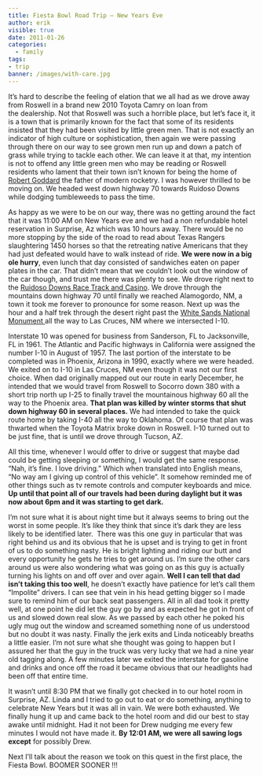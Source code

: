 ```yaml
---
title: Fiesta Bowl Road Trip – New Years Eve
author: erik
visible: true
date: 2011-01-26
categories:
  - family
tags: 
- trip
banner: /images/with-care.jpg
---
```

  
It&#8217;s hard to describe the feeling of elation that we all had as we drove away from Roswell </strong>in a brand new 2010 Toyota Camry on loan from the dealership. Not that Roswell was such a horrible place, but let&#8217;s face it, it is a town that is primarily known for the fact that some of its residents insisted that they had been visited by little green men. That is not exactly an indicator of high culture or sophistication, then again we were passing through there on our way to see grown men run up and down a patch of grass while trying to tackle each other. We can leave it at that, my intention is not to offend any little green men who may be reading or Roswell residents who lament that their town isn&#8217;t known for being the home of <a href="http://en.wikipedia.org/wiki/Robert_Goddard_(scientist)" target="_blank">Robert Goddard</a> the father of modern rocketry. I was however thrilled to be moving on. We headed west down highway 70 towards Ruidoso Downs while dodging tumbleweeds to pass the time.

As happy as we were to be on our way, there was no getting around the fact that it was 11:00 AM on New Years eve and we had a non refundable hotel reservation in Surprise, Az which was 10 hours away. There would be no more stopping by the side of the road to read about Texas Rangers slaughtering 1450 horses so that the retreating native Americans that they had just defeated would have to walk instead of ride. **We were now in a big ole hurry**, even lunch that day consisted of sandwiches eaten on paper plates in the car. That didn&#8217;t mean that we couldn&#8217;t look out the window of the car though, and trust me there was plenty to see. We drove right next to the <a href="http://www.btkcasino.com/" target="_blank">Ruidoso Downs Race Track and Casino</a>. We drove through the mountains down highway 70 until finally we reached Alamogordo, NM, a town it took me forever to pronounce for some reason. Next up was the hour and a half trek through the desert right past the <a href="http://www.nps.gov/whsa/index.htm" target="_blank">White Sands National Monument </a>all the way to Las Cruces, NM where we intersected I-10.

Interstate 10 was opened for business from Sanderson, FL to Jacksonville, FL in 1961. The Atlantic and Pacific highways in California were assigned the number I-10 in August of 1957. The last portion of the interstate to be completed was in Phoenix, Arizona in 1990, exactly where we were headed. We exited on to I-10 in Las Cruces, NM even though it was not our first choice. When dad originally mapped out our route in early December, he intended that we would travel from Roswell to Socorro down 380 with a short trip north up I-25 to finally travel the mountainous highway 60 all the way to the Phoenix area. **That plan was killed by winter storms that shut down highway 60 in several places.** We had intended to take the quick route home by taking I-40 all the way to Oklahoma. Of course that plan was thwarted when the Toyota Matrix broke down in Roswell. I-10 turned out to be just fine, that is until we drove through Tucson, AZ.

All this time, whenever I would offer to drive or suggest that maybe dad could be getting sleeping or something, I would get the same response. &#8220;Nah, it&#8217;s fine. I love driving.&#8221; Which when translated into English means, &#8220;No way am I giving up control of this vehicle&#8221;. It somehow reminded me of other things such as tv remote controls and computer keyboards and mice. **Up until that point all of our travels had been during daylight but it was now about 6pm and it was starting to get dark.** 

I&#8217;m not sure what it is about night time but it always seems to bring out the worst in some people. It&#8217;s like they think that since it&#8217;s dark they are less likely to be identified later.  There was this one guy in particular that was right behind us and its obvious that he is upset and is trying to get in front of us to do something nasty. He is bright lighting and riding our butt and every opportunity he gets he tries to get around us. I&#8217;m sure the other cars around us were also wondering what was going on as this guy is actually turning his lights on and off over and over again. **Well I can tell that dad isn&#8217;t taking this too well**, he doesn&#8217;t exactly have patience for let&#8217;s call them &#8220;Impolite&#8221; drivers. I can see that vein in his head getting bigger so I made sure to remind him of our back seat passengers. All in all dad took it pretty well, at one point he did let the guy go by and as expected he got in front of us and slowed down real slow. As we passed by each other he poked his ugly mug out the window and screamed something none of us understood but no doubt it was nasty. Finally the jerk exits and Linda noticeably breaths a little easier. I&#8217;m not sure what she thought was going to happen but I assured her that the guy in the truck was very lucky that we had a nine year old tagging along. A few minutes later we exited the interstate for gasoline and drinks and once off the road it became obvious that our headlights had been off that entire time.

It wasn&#8217;t until 8:30 PM that we finally got checked in to our hotel room in Surprise, AZ. Linda and I tried to go out to eat or do something, anything to celebrate New Years but it was all in vain. We were both exhausted. We finally hung it up and came back to the hotel room and did our best to stay awake until midnight. Had it not been for Drew nudging me every few minutes I would not have made it. **By 12:01 AM, we were all sawing logs except** for possibly Drew.

Next I&#8217;ll talk about the reason we took on this quest in the first place, the Fiesta Bowl. BOOMER SOONER !!!
